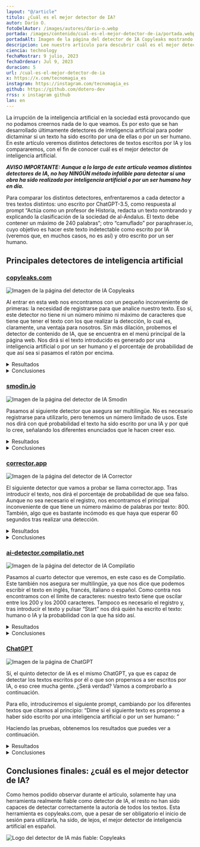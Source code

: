 ```yaml
---
layout: "@/article"
titulo: ¿Cuál es el mejor detector de IA?
autor: Darío O.
fotoDelAutor: /images/autores/dario-o.webp
portada: /images/contenido/cual-es-el-mejor-detector-de-ia/portada.webp
portadaAlt: Imagen de la página del detector de IA Copyleaks mostrando sus características principales.
descripcion: Lee nuestro artículo para descubrir cuál es el mejor detector de inteligencia artificial para textos escritos.
ciencia: technology
fechaMostrar: 9 julio, 2023
fechaOrdenar: Jul 9, 2023
duracion: 5 
url: /cual-es-el-mejor-detector-de-ia
x: https://x.com/tecnomagia_es
instagram: https://instagram.com/tecnomagia_es
github: https://github.com/dotero-dev
rrss: x instagram github
lan: en
---
```


La irrupción de la inteligencia artificial en la sociedad está provocando que no podamos creernos nada de lo que veamos. Es por esto que se han desarrollado últimamente detectores de inteligencia artificial para poder dictaminar si un texto ha sido escrito por una de ellas o por un ser humano. En este artículo veremos distintos detectores de textos escritos por IA y los compararemos, con el fin de conocer cuál es el mejor detector de inteligencia artificial.

***AVISO IMPORTANTE: Aunque a lo largo de este artículo veamos distintos detectores de IA, no hay NINGÚN método infalible para detectar si una obra ha sido realizada por inteligencia artificial o por un ser humano hoy en día.***

Para comparar los distintos detectores, enfrentaremos a cada detector a tres textos distintos: uno escrito por ChatGPT-3.5, como respuesta al prompt “Actúa como un profesor de Historia, redacta un texto nombrando y explicando la clasificación de la sociedad de al-Ándalus. El texto debe contener un máximo de 240 palabras“; otro “camuflado” por paraphraser.io, cuyo objetivo es hacer este texto indetectable como escrito por IA (veremos que, en muchos casos, no es así) y otro escrito por un ser humano.
## Principales detectores de inteligencia artificial

### [copyleaks.com](https://copyleaks.com)

![Imagen de la página del detector de IA Copyleaks](/images/contenido/cual-es-el-mejor-detector-de-ia/copyleaks.webp)

Al entrar en esta web nos encontramos con un pequeño inconveniente de primeras: la necesidad de registrarse para que analice nuestro texto. Eso sí, este detector no tiene ni un número mínimo ni máximo de caracteres que tiene que tener el texto con los que realizar la detección, lo cual es, claramente, una ventaja para nosotros. Sin más dilación, probemos el detector de contenido de IA, que se encuentra en el menú principal de la página web. Nos dirá si el texto introducido es generado por una inteligencia artificial o por un ser humano y el porcentaje de probabilidad de que así sea si pasamos el ratón por encima.

<details>
  <summary>Resultados</summary>
  
  - **Texto generado por ChatGPT-3.5:** Es contenido de IA (99.9%) 🟩
  - **Texto generado por ChatGPT-3.5 y parafraseado por Paraphraser.io:** Es contenido de IA (99.9%) 🟩
  - **Texto escrito por un ser humano:** Es un texto humano (94.1%) 🟩
</details>

<details>
  <summary>Conclusiones</summary>
  
  Parece que este detector es bastante fiable, ya que en las tres pruebas que hemos tenido ha acertado con la autoría. Tiene una principal ventaja y un principal inconveniente: la ventaja, que puede detectar un texto de cualquier longitud; el inconveniente, que es obligatorio el inicio de sesión.
</details>

### [smodin.io](https://smodin.io/ai-content-detector)
![Imagen de la página del detector de IA Smodin](/images/contenido/cual-es-el-mejor-detector-de-ia/smodin.webp)

Pasamos al siguiente detector que asegura ser multilingüe. No es necesario registrarse para utilizarlo, pero tenemos un número limitado de usos. Este nos dirá con qué probabilidad el texto ha sido escrito por una IA y por qué lo cree, señalando los diferentes enunciados que le hacen creer eso.

<details>
  <summary>Resultados</summary>
  
  - **Texto generado por ChatGPT-3.5:** Es posible que el contenido sea humano e IA (50.2%) 🟧
  - **Texto generado por ChatGPT-3.5 y parafraseado por Paraphraser.io:** Es posible que el contenido sea humano e IA (50.2%) 🟧
  - **Texto escrito por un ser humano:** Es probable que el contenido esté escrito por humanos (10.5% de IA) 🟩
</details>

<details>
  <summary>Conclusiones</summary>
  
  La detección deja que desear, ya que no es capaz de detectar con certeza qué textos han sido generados por IA. Si a eso le añades que tiene un límite bastante simple de usos semanales, no es una opción para nada recomendable.
</details>

### [corrector.app](https://corrector.app/es/detector-contenido-ia/)
![Imagen de la página del detector de IA Corrector](/images/contenido/cual-es-el-mejor-detector-de-ia/corrector.webp)

El siguiente detector que vamos a probar se llama corrector.app. Tras introducir el texto, nos dirá el porcentaje de probabilidad de que sea falso. Aunque no sea necesario el registro, nos encontramos el principal inconveniente de que tiene un número máximo de palabras por texto: 800. También, algo que es bastante incómodo es que haya que esperar 60 segundos tras realizar una detección.

<details>
  <summary>Resultados</summary>
  
  - **Texto generado por ChatGPT-3.5:** 0.02% de falso, es decir, 99.98% de humano 🟥
  - **Texto generado por ChatGPT-3.5 y parafraseado por Paraphraser.io:** 0.02% de falso, es decir, 99.98% de humano 🟥
  - **Texto escrito por un ser humano:** 0.02% de falso, es decir, 99.98% de humano 🟩
</details>

<details>
  <summary>Conclusiones</summary>
  
  Como hemos podido observar, este “detector de IA” no es para nada fiable, al menos en español, a pesar de que asegura estar preparado para detectar textos en español, tal y como indica en su título. Nos ofrece en los tres casos la misma respuesta: el texto, muy seguramente, ha sido escrito por un ser humano.
</details>

### [ai-detector.compilatio.net](https://ai-detector.compilatio.net/)
![Imagen de la página del detector de IA Compilatio](/images/contenido/cual-es-el-mejor-detector-de-ia/compilatio.webp)

Pasamos al cuarto detector que veremos, en este caso es de Compilatio. Este también nos asegura ser multilingüe, ya que nos dice que podemos escribir el texto en inglés, francés, italiano o español. Como contra nos encontramos con el límite de caracteres: nuestro texto tiene que oscilar entre los 200 y los 2000 caracteres. Tampoco es necesario el registro y, tras introducir el texto y pulsar “Start” nos dirá quién ha escrito el texto: humano o IA y la probabilidad con la que ha sido así.

<details>
  <summary>Resultados</summary>
  
  - **Texto generado por ChatGPT-3.5:** IA (99%) 🟩
  - **Texto generado por ChatGPT-3.5 y parafraseado por Paraphraser.io:** IA (99%) 🟩
  - **Texto escrito por un ser humano:** IA (98%) 🟥
</details>

<details>
  <summary>Conclusiones</summary>
  
  Los resultados de este detector son, sin lugar a duda curiosos, ya que es el primer detector que analizamos que categoriza como texto escrito por IA un texto escrito por ser humano, lo que hace de este detector una herramienta para nada fiable.
</details>

### [ChatGPT](https://chat.openai.com/)
![Imagen de la página de ChatGPT](/images/contenido/cual-es-el-mejor-detector-de-ia/chatgpt.webp)

Sí, el quinto detector de IA es el mismo ChatGPT, ya que es capaz de detectar los textos escritos por él o que son propensos a ser escritos por IA, o eso cree mucha gente. ¿Será verdad? Vamos a comprobarlo a continuación.

Para ello, introduciremos el siguiente prompt, cambiando <texto> por los diferentes textos que citamos al principio: “Dime si el siguiente texto es propenso a haber sido escrito por una inteligencia artificial o por un ser humano: <texto>”

Haciendo las pruebas, obtenemos los resultados que puedes ver a continuación.

<details>
  <summary>Resultados</summary>![Alt text](image.png)
  
  - **Texto generado por ChatGPT-3.5:** Parece haber sido escrito por un ser humano 🟥
  - **Texto generado por ChatGPT-3.5 y parafraseado por Paraphraser.io:** Parece haber sido escrito por un ser humano 🟥
  - **Texto escrito por un ser humano:** Parece haber sido escrito por un ser humano 🟩
</details>

<details>
  <summary>Conclusiones</summary>
  
  No sé qué dirá ChatGPT, pero parece que hemos desmontado el mito: ChatGPT no es un buen detector de IA. Como muestra, los nefastos resultados, por lo que también descartamos esta herramienta.
</details>

## Conclusiones finales: ¿cuál es el mejor detector de IA?

Como hemos podido observar durante el artículo, solamente hay una herramienta realmente fiable como detector de IA, el resto no han sido capaces de detectar correctamente la autoría de todos los textos. Esta herramienta es copyleaks.com, que a pesar de ser obligatorio el inicio de sesión para utilizarla, ha sido, de lejos, el mejor detector de inteligencia artificial en español.

![Logo del detector de IA más fiable: Copyleaks](/images/contenido/cual-es-el-mejor-detector-de-ia/logocopyleaks.webp)